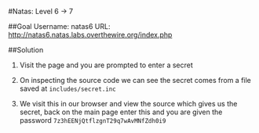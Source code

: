 #Natas: Level 6 -> 7

##Goal
Username: natas6
URL:      http://natas6.natas.labs.overthewire.org/index.php

##Solution
1. Visit the page and you are prompted to enter a secret

2. On inspecting the source code we can see the secret comes from a file saved at `includes/secret.inc`

3. We visit this in our browser and view the source which gives us the secret, back on the main page enter this and you are given the password `7z3hEENjQtflzgnT29q7wAvMNfZdh0i9`
